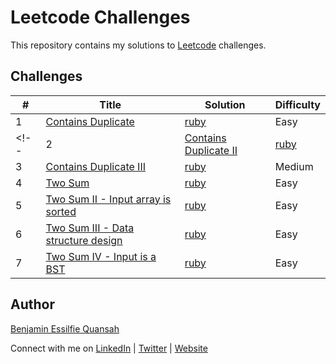# Leetcode Challenges

This repository contains my solutions to [Leetcode](https://leetcode.com/essilfiequansah/) challenges.

## Challenges

| # | Title | Solution | Difficulty |
|---| ----- | -------- | ---------- |
| 1 | [Contains Duplicate](https://leetcode.com/problems/contains-duplicate/) | [ruby](./ruby/contains_duplicate.rb) | Easy |
<!-- | 2 | [Contains Duplicate II](https://leetcode.com/problems/contains-duplicate-ii/) | [ruby](./ruby/contains_duplicate_ii.rb) | Easy |
| 3 | [Contains Duplicate III](https://leetcode.com/problems/contains-duplicate-iii/) | [ruby](./ruby/contains_duplicate_iii.rb) | Medium |
| 4 | [Two Sum](https://leetcode.com/problems/two-sum/) | [ruby](./ruby/two_sum.rb) | Easy |
| 5 | [Two Sum II - Input array is sorted](https://leetcode.com/problems/two-sum-ii-input-array-is-sorted/) | [ruby](./ruby/two_sum_ii.rb) | Easy |
| 6 | [Two Sum III - Data structure design](https://leetcode.com/problems/two-sum-iii-data-structure-design/) | [ruby](./ruby/two_sum_iii.rb) | Easy |
| 7 | [Two Sum IV - Input is a BST](https://leetcode.com/problems/two-sum-iv-input-is-a-bst/) | [ruby](./ruby/two_sum_iv.rb) | Easy | -->

## Author

[Benjamin Essilfie Quansah](https://github.com/shanecho)

Connect with me on [LinkedIn](https://www.linkedin.com/in/benessilfie/) | [Twitter](https://twitter.com/essiIfie) | [Website](https://essilfie.dev)
